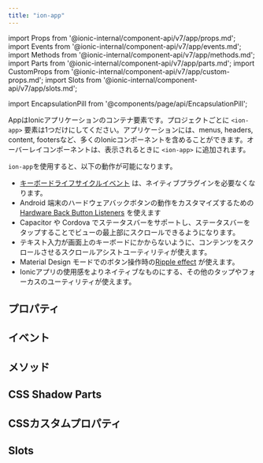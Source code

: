 ```yaml
---
title: "ion-app"
---
```

import Props from '@ionic-internal/component-api/v7/app/props.md';
import Events from '@ionic-internal/component-api/v7/app/events.md';
import Methods from '@ionic-internal/component-api/v7/app/methods.md';
import Parts from '@ionic-internal/component-api/v7/app/parts.md';
import CustomProps from '@ionic-internal/component-api/v7/app/custom-props.md';
import Slots from '@ionic-internal/component-api/v7/app/slots.md';

<head>
  <title>ion-app: Container Element for an Ionic Application</title>
  <meta name="description" content="ion-appは、Ionicアプリケーションのためのコンテナ要素です。アプリは、メニュー、ヘッダー、コンテンツ、フッターなど、多くのIonicコンポーネントを持つことができます。詳しくはこちらをご覧ください。" />
</head>

import EncapsulationPill from '@components/page/api/EncapsulationPill';


AppはIonicアプリケーションのコンテナ要素です。プロジェクトごとに `<ion-app>` 要素は1つだけにしてください。アプリケーションには、menus, headers, content, footersなど、多くのIonicコンポーネントを含めることができます。オーバーレイコンポーネントは、表示されるときに `<ion-app>` に追加されます。

`ion-app`を使用すると、以下の動作が可能になります。

* [キーボードライフサイクルイベント](../developing/keyboard#keyboard-lifecycle-events) は、ネイティブプラグインを必要なくなります。
* Android 端末のハードウェアバックボタンの動作をカスタマイズするための [Hardware Back Button Listeners](../developing/hardware-back-button) を使えます
* Capacitor や Cordova でステータスバーをサポートし、ステータスバーをタップすることでビューの最上部にスクロールできるようになります。
* テキスト入力が画面上のキーボードにかからないように、コンテンツをスクロールさせるスクロールアシストユーティリティが使えます。
* Material Design モードでのボタン操作時の[Ripple effect](./リップルエフェクト) が使えます。
* Ionicアプリの使用感をよりネイティブなものにする、その他のタップやフォーカスのユーティリティが使えます。


## プロパティ
<Props />

## イベント
<Events />

## メソッド
<Methods />

## CSS Shadow Parts
<Parts />

## CSSカスタムプロパティ
<CustomProps />

## Slots
<Slots />
